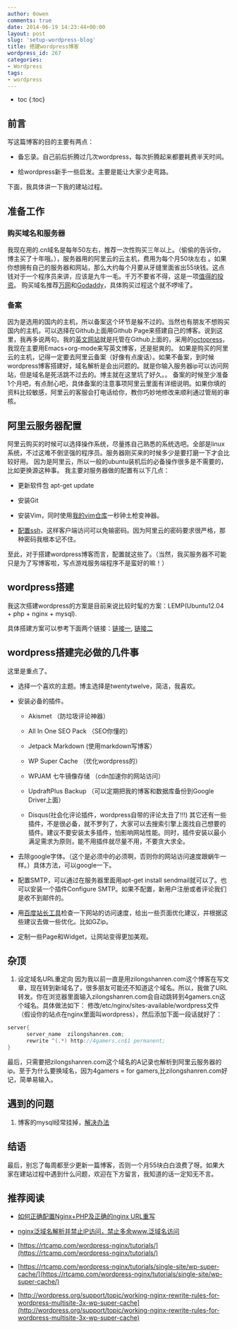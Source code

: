```yaml
---
author: 0owen
comments: true
date: 2014-06-19 14:23:44+00:00
layout: post
slug: 'setup-wordpress-blog'
title: 搭建wordpress博客
wordpress_id: 267
categories:
- Wordpress
tags:
- wordpress
---
```


* toc
{:toc}

## 前言

写这篇博客的目的主要有两点：

  * 备忘录。自己前后折腾过几次wordpress，每次折腾起来都要耗费半天时间。

  * 给wordpress新手一些启发。主要是能让大家少走弯路。

下面，我具体讲一下我的建站过程。

<!-- more -->

## 准备工作

### 购买域名和服务器

我现在用的.cn域名是每年50左右，推荐一次性购买三年以上。（偷偷的告诉你，博主买了十年哦。），服务器用的阿里云的云主机，费用为每个月50块左右 。如果你想拥有自己的服务器和网站，那么大约每个月要从牙缝里面省出55块钱。这点钱对于一个程序员来讲，应该是九牛一毛。千万不要省不得，这是一项[值得的投资](http://peter8015.iteye.com/blog/2077459)。
购买域名推荐[万网](http://www.net.cn/)和[Godaddy](http://www.godaddy.com/)，具体购买过程这个就不啰嗦了。

### 备案

因为是选用的国内的主机，所以备案这个环节是躲不过的。当然也有朋友不想购买国内的主机，可以选择在Github上面用Github Page来搭建自己的博客。说到这里，我再多说两句。我的[英文网站](http://blog.zilongshanren.com)就是托管在Github上面的，采用的[octopress](http://octopress.org/)，我现在主要用Emacs+org-mode来写英文博客，还是挺爽的。
如果是购买的阿里云的主机，记得一定要去阿里云备案（好像有点废话）。如果不备案，到时候wordpress博客搭建好，域名解析是会出问题的。就是你输入服务器ip可以访问网站，但是域名是死活跳不过去的。博主就在这里坑了好久。。
备案的时候至少准备1个月吧，有点耐心吧，具体备案的注意事项阿里云里面有详细说明。如果你填的资料比较敏感，阿里云的客服会打电话给你，教你巧妙地修改来顺利通过管局的审核。

## 阿里云服务器配置

阿里云购买的时候可以选择操作系统，尽量拣自己熟悉的系统选吧。全部是linux系统，不过这难不倒坚强的程序员。服务器刚买来的时候多少是要打磨一下才会比较好用。
因为是阿里云，所以一般的ubuntu装机后的必备操作很多是不需要的，比如更换源这种事。
我主要对服务器做的配置有以下几点：

  * 更新软件包 apt-get update

  * 安装Git

  * 安装Vim，同时使用[我的vim仓库](https://github.com/andyque/dotfiles)一秒钟土枪变神器。

  * [配置ssh](https://gist.github.com/andyque/9290567)，这样客户端访问可以免输密码。因为阿里云的密码要求很严格，那种密码我根本记不住。

至此，对于搭建wordpress博客而言，配置就这些了。（当然，我买服务器不可能只是为了写博客啦，写点游戏服务端程序不是蛮好的嘛！）

## wordpress搭建

我这次搭建wordpress的方案是目前来说比较时髦的方案：LEMP(Ubuntu12.04 + php + nginx + mysql).

具体搭建方案可以参考下面两个链接：[链接一](https://www.digitalocean.com/community/articles/how-to-install-wordpress-with-nginx-on-ubuntu-12-04),  [链接二](https://www.digitalocean.com/community/articles/how-to-install-linux-nginx-mysql-php-lemp-stack-on-ubuntu-12-04)

## wordpress搭建完必做的几件事

这里是重点了。

  * 选择一个喜欢的主题。博主选择是twentytwelve，简洁，我喜欢。

  * 安装必备的插件。

    * Akismet （防垃圾评论神器）

    * All In One SEO Pack （SEO你懂的）

    * Jetpack Markdown (使用markdown写博客）

    * WP Super Cache （优化wordpress的）

    * WPJAM 七牛镜像存储 （cdn加速你的网站访问）

    * UpdraftPlus Backup （可以定期把我的博客和数据库备份到Google Driver上面）

    * Disqus(社会化评论插件，wordpress自带的评论太丑了!!!)
其它还有一些插件，不是很必备，就不罗列了，大家可以去搜索引擎上面找自己想要的插件。建议不要安装太多插件，怕影响网站性能。同时，插件安装以最小满足需求为原则，能不用插件就尽量不用，不要贪大求全。

  * 去除google字体。（这个是必须中的必须啊，否则你的网站访问速度跟蜗牛一样。）具体方法，可以google一下。

  * 配置SMTP，可以通过在服务器里面用apt-get install sendmail就可以了。也可以安装一个插件Configure SMTP。如果不配置，新用户注册或者评论我们是收不到邮件的。

  * 用[百度站长工具](http://zhanzhang.baidu.com/optimization/index)检查一下网站的访问速度，给出一些页面优化建议，并根据这些建议去做一些优化。比如GZip。

  * 定制一些Page和Widget，让网站变得更加美观。

## 杂顶

  1. 设定域名URL重定向
因为我以前一直是用zilongshanren.com这个博客在写文章，现在转到新域名了，很多朋友可能还不知道这个域名。所以，我做了URL转发。你在浏览器里面输入zilongshanren.com会自动跳转到4gamers.cn这个域名。具体做法如下：
修改/etc/nginx/sites-available/wordpress文件（假设你的站点在nginx里面叫wordpress），然后添加下面一段话就好了：

```cpp
server{
      server_name  zilongshanren.com;
      rewrite ^(.*) http://4gamers.cn$1 permanent;
}
```
最后，只需要把zilongshanren.com这个域名的A记录也解析到阿里云服务器的ip。至于为什么要换域名，因为4gamers = for gamers,比zilongshanren.com好记，简单易输入。

## 遇到的问题

  1. 博客的mysql经常挂掉，[解决办法](http://hongjiang.info/aliyun-vps-mysql-aborting/)

## 结语

最后，别忘了每周都至少更新一篇博客，否则一个月55块白白浪费了呀。如果大家在建站过程中遇到什么问题，欢迎在下方留言，我知道的话一定知无不言。

## 推荐阅读

  * [如何正确配置Nginx+PHP及正确的nginx URL重写](http://blog.csdn.net/zqtsx/article/details/24729485)

  * [nginx泛域名解析并禁止IP访问，禁止多余www.泛域名访问](http://blog.csdn.net/zqtsx/article/details/24657373)

  * [https://rtcamp.com/wordpress-nginx/tutorials/](https://rtcamp.com/wordpress-nginx/tutorials/)

  * [https://rtcamp.com/wordpress-nginx/tutorials/single-site/wp-super-cache/](https://rtcamp.com/wordpress-nginx/tutorials/single-site/wp-super-cache/)

  * [http://wordpress.org/support/topic/working-nginx-rewrite-rules-for-wordpress-multisite-3x-wp-super-cache](http://wordpress.org/support/topic/working-nginx-rewrite-rules-for-wordpress-multisite-3x-wp-super-cache)

